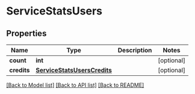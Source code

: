 # ServiceStatsUsers

## Properties
Name | Type | Description | Notes
------------ | ------------- | ------------- | -------------
**count** | **int** |  | [optional] 
**credits** | [**ServiceStatsUsersCredits**](ServiceStatsUsersCredits.md) |  | [optional] 

[[Back to Model list]](../README.md#documentation-for-models) [[Back to API list]](../README.md#documentation-for-api-endpoints) [[Back to README]](../README.md)


